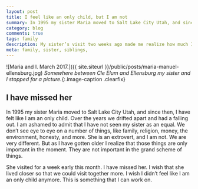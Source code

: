 ```yaml
---
layout: post
title: I feel like an only child, but I am not
summary: In 1995 my sister Maria moved to Salt Lake City Utah, and since then, I have felt like I am an only child. 
category: blog
comments: true
tags: family
description: My sister’s visit two weeks ago made me realize how much I miss her.
meta: family, sister, siblings, 
---
```


![Maria and I. March 2017.]({{ site.siteurl }}/public/posts/maria-manuel-ellensburg.jpg)
*Somewhere between Cle Elum and Ellensburg my sister and I stopped for a picture.*{:.image-caption .clearfix}

## I have missed her

In 1995 my sister Maria moved to Salt Lake City Utah, and since then, I have felt like I am an only child. Over the years we drifted apart and had a falling out. I am ashamed to admit that I have not seen my sister as an equal. We don’t see eye to eye on a number of things, like family, religion, money, the environment, honesty, and more. She is an extrovert, and I am not. We are very different. But as I have gotten older I realize that those things are only important in the moment. They are not important in the grand scheme of things. 

She visited for a week early this month. I have missed her. I wish that she lived closer so that we could visit together more. I wish I didn’t feel like I am an only child anymore. This is something that I can work on. 